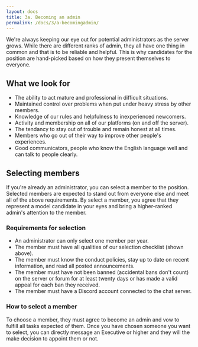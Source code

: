 ```yaml
---
layout: docs
title: 3a. Becoming an admin
permalink: /docs/3/a-becomingadmin/
---
```


We're always keeping our eye out for potential administrators as the server grows.
While there are different ranks of admin, they all have one thing in common and that is to be reliable and helpful.
This is why candidates for the position are hand-picked based on how they present themselves to everyone.

## What we look for
* The ability to act mature and professional in difficult situations.
* Maintained control over problems when put under heavy stress by other members.
* Knowledge of our rules and helpfulness to inexperienced newcomers.
* Activity and membership on all of our platforms (on and off the server).
* The tendancy to stay out of trouble and remain honest at all times.
* Members who go out of their way to improve other people's experiences.
* Good communicators, people who know the English language well and can talk to people clearly.

## Selecting members
If you're already an administrator, you can select a member to the position.
Selected members are expected to stand out from everyone else and meet all of the above requirements.
By select a member, you agree that they represent a model candidate in your eyes and bring a higher-ranked admin's attention to the member.

### Requirements for selection
* An administrator can only select one member per year.
* The member must have all qualities of our selection checklist (shown above).
* The member must know the conduct policies, stay up to date on recent information, and read all posted announcements.
* The member must have not been banned (accidental bans don't count) on the server or forum for at least twenty days or has made a valid appeal for each ban they received.
* The member must have a Discord account connected to the chat server.

### How to select a member
To choose a member, they must agree to become an admin and vow to fulfill all tasks expected of them.
Once you have chosen someone you want to select, you can directly message an Executive or higher and they will the make decision to appoint them or not.
